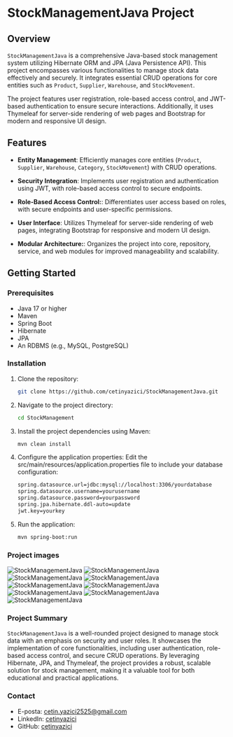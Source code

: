 # StockManagementJava Project

## Overview

`StockManagementJava` is a comprehensive Java-based stock management system utilizing Hibernate ORM and JPA (Java Persistence API). This project encompasses various functionalities to manage stock data effectively and securely. It integrates essential CRUD operations for core entities such as `Product`, `Supplier`, `Warehouse`, and `StockMovement`.

The project features user registration, role-based access control, and JWT-based authentication to ensure secure interactions. Additionally, it uses Thymeleaf for server-side rendering of web pages and Bootstrap for modern and responsive UI design.

## Features

- **Entity Management**: Efficiently manages core entities (`Product`, `Supplier`, `Warehouse`, `Category`, `StockMovement`) with CRUD operations.

- **Security Integration**: Implements user registration and authentication using JWT, with role-based access control to secure endpoints.

- **Role-Based Access Control:**: Differentiates user access based on roles, with secure endpoints and user-specific permissions.

- **User Interface**: Utilizes Thymeleaf for server-side rendering of web pages, integrating Bootstrap for responsive and modern UI design.

- **Modular Architecture:**: Organizes the project into core, repository, service, and web modules for improved manageability and scalability.

## Getting Started

### Prerequisites

- Java 17 or higher
- Maven
- Spring Boot
- Hibernate
- JPA
- An RDBMS (e.g., MySQL, PostgreSQL)

### Installation

1. Clone the repository:

   ```bash
   git clone https://github.com/cetinyazici/StockManagementJava.git
   ```

2. Navigate to the project directory:
   ```bash
   cd StockManagement
   ```
3. Install the project dependencies using Maven:
   ```bash
   mvn clean install
   ```
4. Configure the application properties:
   Edit the src/main/resources/application.properties file to include your database configuration:
   ```bash
   spring.datasource.url=jdbc:mysql://localhost:3306/yourdatabase
   spring.datasource.username=yourusername
   spring.datasource.password=yourpassword
   spring.jpa.hibernate.ddl-auto=update
   jwt.key=yourkey
   ```
5. Run the application:

   ```bash
   mvn spring-boot:run

   ```

### Project images

![StockManagementJava](readmeImages/java1.png)
![StockManagementJava](readmeImages/java2.png)
![StockManagementJava](readmeImages/java3.png)
![StockManagementJava](readmeImages/java4.png)
![StockManagementJava](readmeImages/java5.png)
![StockManagementJava](readmeImages/java6.png)
![StockManagementJava](readmeImages/java7.png)
![StockManagementJava](readmeImages/java8.png)
![StockManagementJava](readmeImages/java9.png)

### Project Summary

`StockManagementJava` is a well-rounded project designed to manage stock data with an emphasis on security and user roles. It showcases the implementation of core functionalities, including user authentication, role-based access control, and secure CRUD operations. By leveraging Hibernate, JPA, and Thymeleaf, the project provides a robust, scalable solution for stock management, making it a valuable tool for both educational and practical applications.

### Contact

- E-posta: cetin.yazici2525@gmail.com
- LinkedIn: [cetinyazici](https://www.linkedin.com/in/cetinyazici)
- GitHub: [cetinyazici](https://github.com/cetinyazici)

